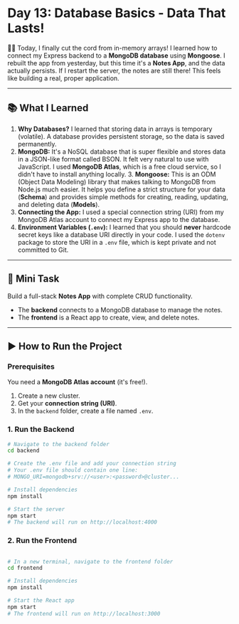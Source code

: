 # Day 13: Database Basics - Data That Lasts!

👨‍💻 Today, I finally cut the cord from in-memory arrays! I learned how to connect my Express backend to a **MongoDB database** using **Mongoose**. I rebuilt the app from yesterday, but this time it's a **Notes App**, and the data actually persists. If I restart the server, the notes are still there! This feels like building a real, proper application.

---

## 📚 What I Learned

1.  **Why Databases?** I learned that storing data in arrays is temporary (volatile). A database provides persistent storage, so the data is saved permanently.
2.  **MongoDB:** It's a NoSQL database that is super flexible and stores data in a JSON-like format called BSON. It felt very natural to use with JavaScript. I used **MongoDB Atlas**, which is a free cloud service, so I didn't have to install anything locally. 3.  **Mongoose:** This is an ODM (Object Data Modeling) library that makes talking to MongoDB from Node.js much easier. It helps you define a strict structure for your data (**Schema**) and provides simple methods for creating, reading, updating, and deleting data (**Models**).
4.  **Connecting the App:** I used a special connection string (URI) from my MongoDB Atlas account to connect my Express app to the database.
5.  **Environment Variables (`.env`):** I learned that you should **never** hardcode secret keys like a database URI directly in your code. I used the `dotenv` package to store the URI in a `.env` file, which is kept private and not committed to Git.

---

## 📝 Mini Task

Build a full-stack **Notes App** with complete CRUD functionality.
* The **backend** connects to a MongoDB database to manage the notes.
* The **frontend** is a React app to create, view, and delete notes.

---

## ▶️ How to Run the Project

### Prerequisites

You need a **MongoDB Atlas account** (it's free!).
1.  Create a new cluster.
2.  Get your **connection string (URI)**.
3.  In the `backend` folder, create a file named `.env`.

### 1. Run the Backend

```bash
# Navigate to the backend folder
cd backend

# Create the .env file and add your connection string
# Your .env file should contain one line:
# MONGO_URI=mongodb+srv://<user>:<password>@cluster...

# Install dependencies
npm install

# Start the server
npm start
# The backend will run on http://localhost:4000
```
### 2. Run the Frontend
```bash

# In a new terminal, navigate to the frontend folder
cd frontend

# Install dependencies
npm install

# Start the React app
npm start
# The frontend will run on http://localhost:3000